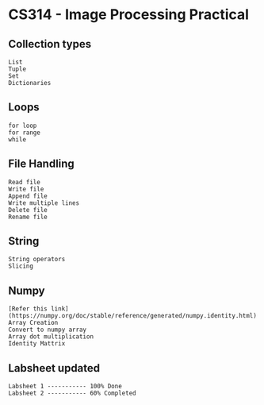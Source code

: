 # CS314 - Image Processing Practical

## Collection types

    List
    Tuple
    Set
    Dictionaries

## Loops

    for loop
    for range
    while

## File Handling

    Read file
    Write file
    Append file
    Write multiple lines
    Delete file
    Rename file

## String

    String operators
    Slicing

## Numpy

    [Refer this link](https://numpy.org/doc/stable/reference/generated/numpy.identity.html)
    Array Creation
    Convert to numpy array
    Array dot multiplication
    Identity Mattrix

## Labsheet updated

    Labsheet 1 ----------- 100% Done
    Labsheet 2 ----------- 60% Completed
